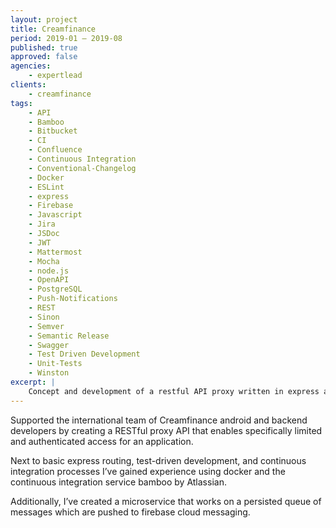 ```yaml
---
layout: project
title: Creamfinance
period: 2019-01 – 2019-08
published: true
approved: false
agencies:
    - expertlead
clients:
    - creamfinance
tags:
    - API
    - Bamboo
    - Bitbucket
    - CI
    - Confluence
    - Continuous Integration
    - Conventional-Changelog
    - Docker
    - ESLint
    - express
    - Firebase
    - Javascript
    - Jira
    - JSDoc
    - JWT
    - Mattermost
    - Mocha
    - node.js
    - OpenAPI
    - PostgreSQL
    - Push-Notifications
    - REST
    - Sinon
    - Semver
    - Semantic Release
    - Swagger
    - Test Driven Development
    - Unit-Tests
    - Winston
excerpt: |
    Concept and development of a restful API proxy written in express and lots of middlewares to access and simplify internal API service.
---
```

Supported the international team of Creamfinance android and backend developers by creating a RESTful proxy API that enables specifically limited and authenticated access for an application.

Next to basic express routing, test-driven development, and continuous integration processes I’ve gained experience using docker and the continuous integration service bamboo by Atlassian.

Additionally, I’ve created a microservice that works on a persisted queue of messages which are pushed to firebase cloud messaging.

